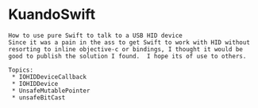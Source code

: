 # KuandoSwift

    How to use pure Swift to talk to a USB HID device
    Since it was a pain in the ass to get Swift to work with HID without resorting to inline objective-c or bindings, I thought it would be good to publish the solution I found.  I hope its of use to others.
    
    Topics:
     * IOHIDDeviceCallback
     * IOHIDDevice
     * UnsafeMutablePointer 
     * unsafeBitCast
